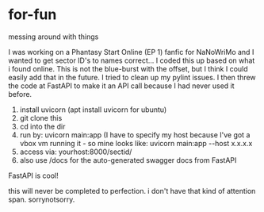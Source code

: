 # for-fun
messing around with things

I was working on a Phantasy Start Online (EP 1) fanfic for NaNoWriMo
and I wanted to get sector ID's to names correct... 
I coded this up based on what i found online. This is not the blue-burst with the offset, but I think I could easily add that in the future.
I tried to clean up my pylint issues.
I then threw the code at FastAPI to make it an API call because I had never used it before.

1. install uvicorn (apt install uvicorn for ubuntu)
2. git clone this
3. cd into the dir
4. run by: uvicorn main:app
(I have to specify my host because I've got a vbox vm running it - so mine looks like: uvicorn main:app --host x.x.x.x
5. access via: yourhost:8000/sectid/<yourname>
6. also use /docs for the auto-generated swagger docs from FastAPI

FastAPI is cool!

this will never be completed to perfection. i don't have that kind of attention span. sorrynotsorry.
